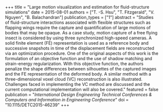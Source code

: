 +++
title = "Large motion visualization and estimation for fluid-structure simulations"
date = 2015-08-01
authors = ["T. -S. Hsu", "T. Fitzgerald", "V. Nguyen", "B. Balachandran"]
publication_types = ["1"]
abstract = "Studies of fluid-structure interactions associated with flexible structures such as flapping wings require the capture and quantification of large motions of bodies that may be opaque. As a case study, motion capture of a free flying insect is considered by using three synchronized high-speed cameras. A solid finite element (FE) representation is used as a reference body and successive snapshots in time of the displacement fields are reconstructed via an optimization procedure. One of the original aspects of this work is the formulation of an objective function and the use of shadow matching and strain-energy regularization. With this objective function, the authors penalize the shape differences between silhouettes of the captured images and the FE representation of the deformed body. A similar method with a three-dimensional voxel cloud (VC) reconstruction is also illustrated. Challenges faced in implementing the VC method are discussed and the current computational implementation will also be covered."
featured = false
publication = "*International Design Engineering Technical Conferences & Computers and Information in Engineering Conference*"
doi = "10.1115/DETC2015-46239"
+++
